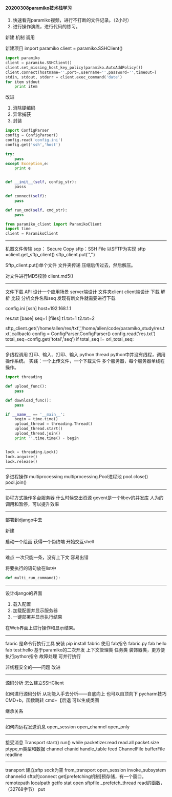 #### 20200308paramiko技术栈学习
1. 快速看完paramiko视频，进行不打断的文件记录。（2小时）
2. 进行操作演练，进行代码的练习。

新建
机制
调用

新建项目
import paramiko
client = paramiko.SSHClient()
```python
import paramiko
client = paramiko.SSHClient()
client.set_missing_host_key_policy(paramiko.AutoAddPolicy())
client.connect(hostname='',port=,username='',password='',timeout=)
stdin, stdout, stderr = client.exec_command('date')
for item stdout
    print item
```
改进
1. 消除硬编码
2. 异常捕获
3. 封装


```python
import ConfigParser
config = ConfigParser()
config.read('config.ini')
config.get('ssh','host')

try:
    pass
except Exception,e:
    print e


def __init__(self, config_str):
    passs

def connect(self):
    pass

def run_cmd(self, cmd_str):
    pass
```

```python
from paramiko_client import ParamikoClient
import time
client = ParamikoClient
```

---
机器文件传输
scp： Secure Copy
sftp：SSH File 
以SFTP为实现
sftp =client.get_sftp_client()
sftp_client.put('','') 

Sftp_client.put()单个文件
文件夹传递
压缩后传过去，然后解压。

对文件进行MD5校验
client.md5()

---
文件下载
API
设计一个应用场景
server端设计
文件夹client
client端设计
下载
解析
比较
分析文件名和seq
发现有新文件就需要进行下载

config.ini
[ssh]
host=192.168.1.1

res.txt
[base]
seq=1
[files]
t1.txt=1
t2.txt=2

sftp_client.get('/home/allen/res/txt','/home/allen/code/paramiko_study/res.txt',callback)
config = ConfigParser.ConfigParser()
config.read('res.txt')
total_seq=config.get('total','seq')
if total_seq != ori_total_seq:

---
多线程调用
打印、输入、打印、输入
python thread
python中并没有线程，调用操作系统。
实践：一个上传文件，一个下载文件
多个服务器，每个服务器单线程操作。
```python
import threading

def upload_func():
    pass

def download_func():
    pass

if __name__ == '__main__':
    begin = time.time()
    upload_thread = threading.Thread()
    upload_thread.start()
    upload_thread.join()
    print '',time.time() - begin


lock = threading.Lock()
lock.acquire()
lock.release()
```

---
多进程操作
multiprocessing
multiprocessing.Pool进程池
pool.close()
pool.join()

---
协程方式操作多台服务器
什么时候交出资源
gevent是一个libev的并发库
人为的调用和暂停，可以提升效率

---
部署到django中去

新建

启动一个绘画
获得一个伪终端
开始交互shell

---
难点 
一次只能一条，没有上下文
容易出错

将要执行的语句放在list中
```python
def multi_run_command():
```

---

设计django的界面
1. 载入配置
2. 加载配置并显示服务器
3. 一键部署并显示执行结果

在Web界面上进行操作和显示结果。

---
fabric
是命令行执行工具
安装
pip install fabric
使用
fab指令
fabric.py
fab hello
fab test:hello
基于paramiko的二次开发
上下文管理类
任务类
装饰器类，更方便
执行python指令
故障处理
可并行执行

非线程安全的——问题
改进

---
源码分析
怎么建立SSHClient

如何进行源码分析
从功能入手去分析——自底向上
也可以自顶向下
pycharm技巧
CMD+b，函数跳转
cmd+【后退
可以生成类图

继承关系

---
如何向远程发送消息
open_session
open_channel
open_only

---
接受消息
Transport
start()
run()
while
packetizer.read
read.all
packet.size
ptype,m类型和数据
channel
chanid
handle_table
feed
ChannelFile
bufferFile
readline

---
transport 建立sftp
sock为空
from_transport
open_session
invoke_subsystem
channelid
sftp的connect
get[prefetching机制]预存储，有一个窗口。
remotepath localpath
getfo
stat
open sftpfile
_prefetch_thread
read的函数，（32768字节）
put
